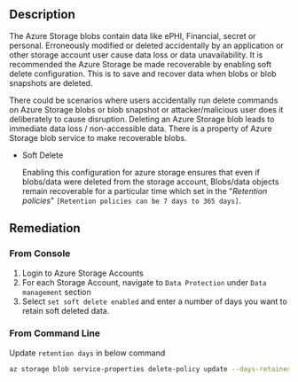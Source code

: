 ## Description

The Azure Storage blobs contain data like ePHI, Financial, secret or personal. Erroneously modified or deleted accidentally by an application or other storage account user cause data loss or data unavailability. It is recommended the Azure Storage be made recoverable by enabling soft delete configuration. This is to save and recover data when blobs or blob snapshots are deleted.

There could be scenarios where users accidentally run delete commands on Azure Storage blobs or blob snapshot or attacker/malicious user does it deliberately to cause disruption. Deleting an Azure Storage blob leads to immediate data loss / non-accessible data. There is a property of Azure Storage blob service to make recoverable blobs.

  - Soft Delete

    Enabling this configuration for azure storage ensures that even if blobs/data were deleted from the storage account, Blobs/data objects remain recoverable for a particular time which set in the "*Retention policies*" `[Retention policies can be 7 days to 365 days]`.

## Remediation

### From Console

1. Login to Azure Storage Accounts
2. For each Storage Account, navigate to `Data Protection` under `Data management` section
3. Select `set soft delete enabled` and enter a number of days you want to retain soft deleted data.

### From Command Line

Update `retention days` in below command

```bash
az storage blob service-properties delete-policy update --days-retained <RetentionDaysValue> --account-name <StorageAccountName> --enable true
```
